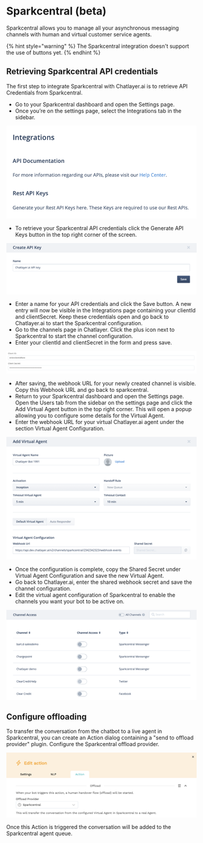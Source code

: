 # Sparkcentral \(beta\)

Sparkcentral allows you to manage all your asynchronous messaging channels with human and virtual customer service agents.

{% hint style="warning" %}
The Sparkcentral integration doesn't support the use of buttons yet.
{% endhint %}

## Retrieving Sparkcentral API credentials

The first step to integrate Sparkcentral with Chatlayer.ai is to retrieve API Credentials from Sparkcentral. 

* Go to your Sparkcentral dashboard and open the Settings page. 
* Once you’re on the settings page, select the Integrations tab in the sidebar. 

![](../../.gitbook/assets/image%20%28282%29.png)

* To retrieve your Sparkcentral API credentials click the Generate API Keys button in the top right corner of the screen. 

![](../../.gitbook/assets/image%20%28286%29.png)

* Enter a name for your API credentials and click the Save button. A new entry will now be visible in the Integrations page containing your clientId and clientSecret. Keep these credentials open and go back to Chatlayer.ai to start the Sparkcentral configuration.
* Go to the channels page in Chatlayer. Click the plus icon next to Sparkcentral to start the channel configuration. 
* Enter your clientId and clientSecret in the form and press save.

![](../../.gitbook/assets/image%20%28283%29.png)

* After saving, the webhook URL for your newly created channel is visible. Copy this Webhook URL and go back to sparkcentral.
* Return to your Sparkcentral dashboard and open the Settings page. Open the Users tab from the sidebar on the settings page and click the Add Virtual Agent button in the top right corner. This will open a popup allowing you to configure some details for the Virtual Agent. 
* Enter the webhook URL for your virtual Chatlayer.ai agent under the section Virtual Agent Configuration. 

![](../../.gitbook/assets/image%20%28287%29.png)

* Once the configuration is complete, copy the Shared Secret under Virtual Agent Configuration and save the new Virtual Agent.
* Go back to Chatlayer.ai, enter the shared webhook secret and save the channel configuration.
* Edit the virtual agent configuration of Sparkcentral to enable the channels you want your bot to be active on.

![](../../.gitbook/assets/image%20%28281%29.png)

## Configure offloading

To transfer the conversation from the chatbot to a live agent in Sparkcentral, you can create an Action dialog containing a "send to offload provider" plugin. Configure the Sparkcentral offload provider.

![](../../.gitbook/assets/image%20%28288%29.png)

Once this Action is triggered the conversation will be added to the Sparkcentral agent queue.

